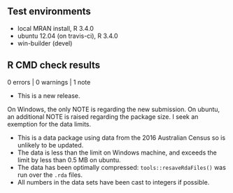 ## Test environments
* local MRAN install, R 3.4.0
* ubuntu 12.04 (on travis-ci), R 3.4.0
* win-builder (devel)

## R CMD check results

0 errors | 0 warnings | 1 note

* This is a new release.

On Windows, the only NOTE is regarding the new submission.
On ubuntu, an additional NOTE is raised regarding the package size.
I seek an exemption for the data limits. 

- This is a data package using data from the 2016 Australian Census so is unlikely to be updated.
- The data is less than the limit on Windows machine, and exceeds the limit by less than 0.5 MB on ubuntu.
- The data has been optimally compressed: `tools::resaveRdaFiles()` was run over the `.rda` files. 
- All numbers in the data sets have been cast to integers if possible.  


